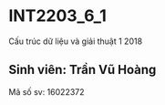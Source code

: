 ﻿# INT2203_6_1
 Cấu trúc dữ liệu và giải thuật 1 2018
 ## Sinh viên: Trần Vũ Hoàng
 Mã số sv: 16022372
